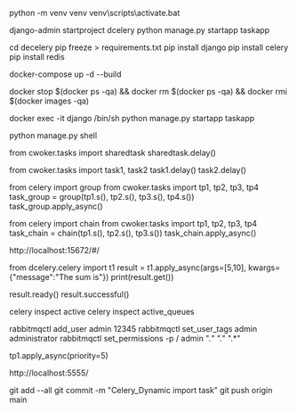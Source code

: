 <!-- venv -->
python -m venv venv
venv\scripts\activate.bat 


<!-- Django -->
django-admin startproject dcelery
python manage.py startapp taskapp

<!-- Pip -->
cd decelery
pip freeze > requirements.txt
pip install django
pip install celery
pip install redis

<!-- Docker build -->
docker-compose up -d --build

<!-- Remove all docker -->
<!-- Linux: PS or GIT -->
docker stop $(docker ps -qa) && docker rm $(docker ps -qa) && docker rmi $(docker images -qa)


<!-- Shell in Docker -->
docker exec -it django /bin/sh
python manage.py startapp taskapp
<!-- Python shell in Docker -->
python manage.py shell

<!-- Python command in shell in Docker -->
from cwoker.tasks import sharedtask
sharedtask.delay()

from cwoker.tasks import task1, task2
task1.delay()
task2.delay()

from celery import group
from cwoker.tasks import tp1, tp2, tp3, tp4
task_group = group(tp1.s(), tp2.s(), tp3.s(), tp4.s())
task_group.apply_async()

from celery import chain
from cwoker.tasks import tp1, tp2, tp3, tp4
task_chain = chain(tp1.s(), tp2.s(), tp3.s())
task_chain.apply_async()

<!-- RabbitMQ + Docker Python shell -->
http://localhost:15672/#/

from dcelery.celery import t1
result = t1.apply_async(args=[5,10], kwargs={"message":"The sum is"})
print(result.get())

result.ready()
result.successful()

<!-- Celery -->
celery inspect active
celery inspect active_queues

<!-- RabbitQM with priority -->
<!-- RabbitMQ set new user with permission -->
rabbitmqctl add_user admin 12345
rabbitmqctl set_user_tags admin administrator
rabbitmqctl set_permissions -p / admin ".*" ".*" ".*"

tp1.apply_async(priority=5)

<!--  Flower -->
http://localhost:5555/

<!-- Git -->
git add --all
git commit -m "Celery_Dynamic import task"
git push origin main